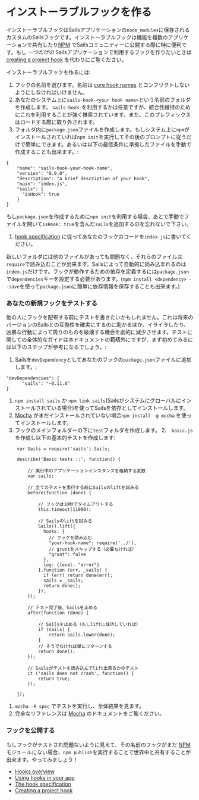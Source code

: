 # インストーラブルフックを作る

インストーラブルフックはSailsアプリケーションの`node_modules`に保存されるカスタムのSailsフックです。インストーラブルフックは機能を複数のアプリケーションで共有したり[NPM](http://npmjs.org) でSailsコミュニティーに公開する際に特に便利です。もし *一つだけの* Sailsアプリケーションで利用するフックを作りたいときは [creating a project hook](http://sailsjs.org/documentation/concepts/extending-sails/Hooks/projecthooks.html) を代わりにご覧ください。

インストーラブルフックを作るには:

1. フックの名前を選びます。名前は [core hook names](https://github.com/balderdashy/sails/blob/master/lib/app/configuration/default-hooks.js) とコンフリクトしないようにしなければいけません。
1. あなたのシステム上に`sails-hook-<your hook name>`という名前のフォルダを作成します。 `sails-hook-`を利用するかは任意ですが、統合性維持のためにこれを利用することが強く推奨されています。また、このプレフィックスはロードする際に取り外されます。
1. フォルダ内に`package.json`ファイルを作成します。もしシステム上に`npm`がインストールされていれば`npm init`を実行してその後のプロンプトに従うだけで簡単にできます。あるいは以下の最低条件に準拠したファイルを手動で作成することも出来ます。:
```
{
    "name": "sails-hook-your-hook-name",
    "version": "0.0.0",
    "description": "a brief description of your hook",
    "main": "index.js",
    "sails": {
      "isHook": true
    }
}
```
もし`package.json`を作成するために`npm init`を利用する場合、あとで手動でファイルを開いて`isHook: true`を含んだ`sails`を追加するのを忘れないで下さい。
1. [hook specification](http://sailsjs.org/documentation/concepts/extending-sails/hooks/hook-specification) に従ってあなたのフックのコードを`index.js`に書いてください。

新しいフォルダには他のファイルがあっても問題なく、それらのファイルは`require`で読み込むことが出来ます。Sailsによって自動的に読み込まれるのは`index.js`だけです。フックが動作するための依存を定義するには`package.json`で`dependencies`キーを設定する必要があります。(`npm install <dependency> --save`を使って`package.json`に簡単に依存情報を保存することも出来ます。)

### あなたの新規フックをテストする

他の人にフックを配布する前にテストを書きたいかもしれません。これは将来のバージョンのSailsとの互換性を確実にするのに助かるほか、イライラしたり、凶暴な行動によって周りのものを破壊する機会を劇的に減少させます。テストに関しての全体的なガイドは本ドキュメントの範疇外にですが、まず初めてみるには以下のステップが参考になるでしょう。:

1. Sailsを`devDependency`としてあなたのフックの`package.json`ファイルに追加します。:
```
"devDependencies": {
      "sails": "~0.11.0"
}
```
1. `npm install sails` か `npm link sails`(Sailsがシステムにグローバルにインストールされている場合)を使ってSailsを依存としてインストールします。
1. [Mocha](http://mochajs.org/) がまだインストールされていない場合`npm install -g mocha` を使ってインストールします。
1. フックのメインフォルダーの下に`test`フォルダを作成します。
2.　`basic.js`を作成し以下の基本的テストを作成します:
```
	var Sails = require('sails').Sails;

	describe('Basic tests ::', function() {

        // 実行中のアプリケーションインスタンスを格納する変数
		var sails;

        // 全てのテストを実行する前にSailsのliftを試みる
		before(function (done) {

			// フックは10秒でタイムアウトする
			this.timeout(11000);

			// Sailsのliftを試みる
		    Sails().lift({
		      hooks: {
		        // フックを読み込む
		        "your-hook-name": require('../'),
		        // gruntをスキップする（必要なければ）
		        "grunt": false
		      },
		      log: {level: "error"}
		    },function (err, _sails) {
		      if (err) return done(err);
		      sails = _sails;
		      return done();
		    });
		});

        // テスト完了後、Sailsを止める
		after(function (done) {

			// Sailsを止める（もしliftに成功していれば）
			if (sails) {
				return sails.lower(done);
			}
			// そうでなければ単にリターンする
			return done();
		});

		// Sailsがテストを読み込んでlift出来るかのテスト
		it ('sails does not crash', function() {
			return true;
		});

	});
```
1. `mocha -R spec` でテストを実行し、全体結果を見ます。
1. 完全なリファレンスは [Mocha](http://mochajs.org/) のドキュメントをご覧ください。

### フックを公開する

もしフックがテストされ問題ないように見えて、その名前のフックがまだ [NPM](http://npmjs.org) モジュールにない場合、`npm publish`を実行することで世界中と共有することが出来ます。やってみましょう！

* [Hooks overview](http://sailsjs.org/documentation/concepts/extending-sails/Hooks)
* [Using hooks in your app](http://sailsjs.org/documentation/concepts/extending-sails/Hooks/usinghooks.html)
* [The hook specification](http://sailsjs.org/documentation/concepts/extending-sails/hooks/hook-specification)
* [Creating a project hook](http://sailsjs.org/documentation/concepts/extending-sails/Hooks/projecthooks.html)


<docmeta name="uniqueID" value="Hooks74999">
<docmeta name="displayName" value="Installable Hooks">
<docmeta name="stabilityIndex" value="3">
